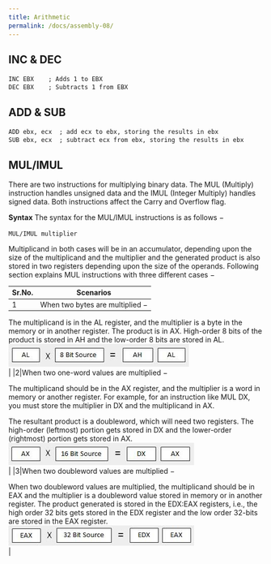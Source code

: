 ```yaml
---
title: Arithmetic
permalink: /docs/assembly-08/
---
```


## INC & DEC

```assembly
INC EBX    ; Adds 1 to EBX
DEC EBX    ; Subtracts 1 from EBX
```

## ADD & SUB

```assembly
ADD ebx, ecx  ; add ecx to ebx, storing the results in ebx
SUB ebx, ecx  ; subtract ecx from ebx, storing the results in ebx
```

## MUL/IMUL

There are two instructions for multiplying binary data. The MUL (Multiply) instruction handles unsigned data and the IMUL (Integer Multiply) handles signed data. Both instructions affect the Carry and Overflow flag.  

**Syntax**
The syntax for the MUL/IMUL instructions is as follows −  

`MUL/IMUL multiplier`  

Multiplicand in both cases will be in an accumulator, depending upon the size of the multiplicand and the multiplier and the generated product is also stored in two registers depending upon the size of the operands. Following section explains MUL instructions with three different cases −  


|Sr.No.|Scenarios|
|---|---|
|1|When two bytes are multiplied −  

The multiplicand is in the AL register, and the multiplier is a byte in the memory or in another register. The product is in AX. High-order 8 bits of the product is stored in AH and the low-order 8 bits are stored in AL.  
![MUL two bytes](/assets/img/assembly/arithmetic1.jpg "MUL two bytes")  
|
|2|When two one-word values are multiplied −  

The multiplicand should be in the AX register, and the multiplier is a word in memory or another register. For example, for an instruction like MUL DX, you must store the multiplier in DX and the multiplicand in AX.  

The resultant product is a doubleword, which will need two registers. The high-order (leftmost) portion gets stored in DX and the lower-order (rightmost) portion gets stored in AX.  
![MUL two words](/assets/img/assembly/arithmetic2.jpg "MUL two words")  
|
|3|When two doubleword values are multiplied −  

When two doubleword values are multiplied, the multiplicand should be in EAX and the multiplier is a doubleword value stored in memory or in another register. The product generated is stored in the EDX:EAX registers, i.e., the high order 32 bits gets stored in the EDX register and the low order 32-bits are stored in the EAX register.  
![MUL two double words](/assets/img/assembly/arithmetic3.jpg "MUL two double words")  
|
